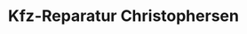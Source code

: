 ---
title: "Kfz-Reparatur Christophersen"
url: /mohrkirch/kfz-reparatur-christophersen/
shop: Autowerkstatt
---